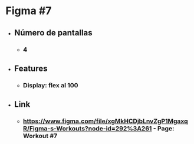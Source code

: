 # Figma #7
- ## Número de pantallas
    - ### 4
- ## Features
    - ### Display: flex al 100
- ## Link
    - ### https://www.figma.com/file/xgMkHCDjbLnvZgP1MgaxqR/Figma-s-Workouts?node-id=292%3A261 - Page: Workout #7
	